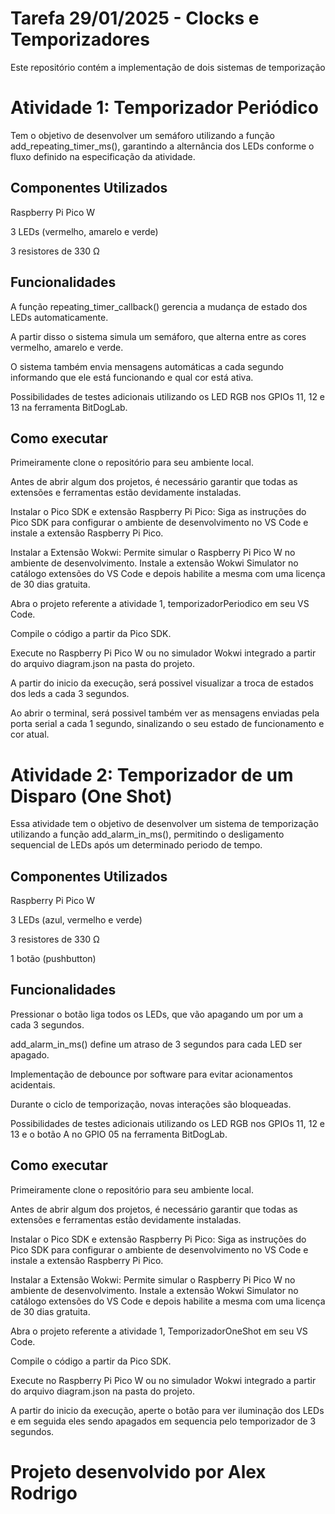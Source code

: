 # Tarefa 29/01/2025 - Clocks e Temporizadores

Este repositório contém a implementação de dois sistemas de temporização

# Atividade 1: Temporizador Periódico

Tem o objetivo de desenvolver um semáforo utilizando a função add_repeating_timer_ms(), garantindo a alternância dos LEDs conforme o fluxo definido na especificação da atividade.

## Componentes Utilizados

Raspberry Pi Pico W

3 LEDs (vermelho, amarelo e verde)

3 resistores de 330 Ω

## Funcionalidades

A função repeating_timer_callback() gerencia a mudança de estado dos LEDs automaticamente.

A partir disso o sistema simula um semáforo, que alterna entre as cores vermelho, amarelo e verde.

O sistema também envia mensagens automáticas a cada segundo informando que ele está funcionando e qual cor está ativa.

Possibilidades de testes adicionais utilizando os LED RGB nos GPIOs 11, 12 e 13 na ferramenta BitDogLab.

## Como executar 

Primeiramente clone o repositório para seu ambiente local.

Antes de abrir algum dos projetos, é necessário garantir que todas as extensões e ferramentas estão devidamente instaladas.

Instalar o Pico SDK e extensão Raspberry Pi Pico: Siga as instruções do Pico SDK para configurar o ambiente de desenvolvimento no VS Code e instale a extensão Raspberry Pi Pico.

Instalar a Extensão Wokwi: Permite simular o Raspberry Pi Pico W no ambiente de desenvolvimento. Instale a extensão Wokwi Simulator no catálogo extensões do VS Code e depois habilite a mesma com uma licença de 30 dias gratuita.

Abra o projeto referente a atividade 1, temporizadorPeriodico em seu VS Code.

Compile o código a partir da Pico SDK.

Execute no Raspberry Pi Pico W ou no simulador Wokwi integrado a partir do arquivo diagram.json na pasta do projeto.

A partir do inicio da execução, será possivel visualizar a troca de estados dos leds a cada 3 segundos.

Ao abrir o terminal, será possivel também ver as mensagens enviadas pela porta serial a cada 1 segundo, sinalizando o seu estado de funcionamento e cor atual.

# Atividade 2: Temporizador de um Disparo (One Shot)

Essa atividade tem o objetivo de desenvolver um sistema de temporização utilizando a função add_alarm_in_ms(), permitindo o desligamento sequencial de LEDs após um determinado periodo de tempo.

## Componentes Utilizados

Raspberry Pi Pico W

3 LEDs (azul, vermelho e verde)

3 resistores de 330 Ω

1 botão (pushbutton)

## Funcionalidades

Pressionar o botão liga todos os LEDs, que vão apagando um por um a cada 3 segundos.

add_alarm_in_ms() define um atraso de 3 segundos para cada LED ser apagado.

Implementação de debounce por software para evitar acionamentos acidentais.

Durante o ciclo de temporização, novas interações são bloqueadas.

Possibilidades de testes adicionais utilizando os LED RGB nos GPIOs 11, 12 e 13 e o botão A no GPIO 05 na ferramenta BitDogLab.

## Como executar 

Primeiramente clone o repositório para seu ambiente local.

Antes de abrir algum dos projetos, é necessário garantir que todas as extensões e ferramentas estão devidamente instaladas.

Instalar o Pico SDK e extensão Raspberry Pi Pico: Siga as instruções do Pico SDK para configurar o ambiente de desenvolvimento no VS Code e instale a extensão Raspberry Pi Pico.

Instalar a Extensão Wokwi: Permite simular o Raspberry Pi Pico W no ambiente de desenvolvimento. Instale a extensão Wokwi Simulator no catálogo extensões do VS Code e depois habilite a mesma com uma licença de 30 dias gratuita.

Abra o projeto referente a atividade 1, TemporizadorOneShot em seu VS Code.

Compile o código a partir da Pico SDK.

Execute no Raspberry Pi Pico W ou no simulador Wokwi integrado a partir do arquivo diagram.json na pasta do projeto.

A partir do inicio da execução, aperte o botão para ver iluminação dos LEDs e em seguida eles sendo apagados em sequencia pelo temporizador de 3 segundos.


# Projeto desenvolvido por Alex Rodrigo



